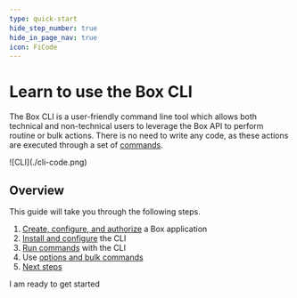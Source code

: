 ```yaml
---
type: quick-start
hide_step_number: true
hide_in_page_nav: true
icon: FiCode
---
```


# Learn to use the Box CLI

<!--alex ignore executed-->
The Box CLI is a user-friendly command line tool which allows both technical and
non-technical users to leverage the Box API to perform routine or bulk actions.
There is no need to write any code, as these actions are executed through a set
of [commands][commands]. 

<ImageFrame center>
  ![CLI](./cli-code.png)
</ImageFrame>

## Overview

This guide will take you through the following steps.

1. [Create, configure, and authorize][one] a Box application
2. [Install and configure][two] the CLI
3. [Run commands][three] with the CLI
4. Use [options and bulk commands][four]
5. [Next steps][five]

<Next>
  I am ready to get started
</Next>

[commands]: https://github.com/box/boxcli#command-topics
[one]: g://tooling/cli/quick-start/create-jwt-app/
[two]: g://tooling/cli/quick-start/install-and-configure/
[three]: g://tooling/cli/quick-start/build-commands-help/
[four]: g://tooling/cli/quick-start/options-and-bulk-commands/
[five]: g://tooling/cli/quick-start/next-steps/
